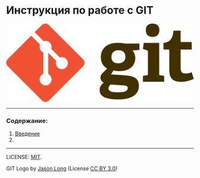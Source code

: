 # Инструкция по работе с GIT

![git-logo](./assets/Git-logo.png)

---

### Содержание:
1. [Введение](./01_intro.md)
2. 

---

LICENSE: [MIT](./license.md).

GIT Logo by [Jason Long](http://git-scm.com/downloads/logos) (License [CC BY 3.0](https://creativecommons.org/licenses/by/3.0/))
